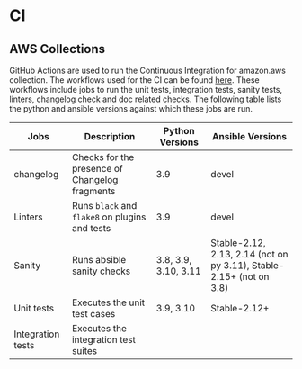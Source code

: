 # CI

## AWS Collections

GitHub Actions are used to run the Continuous Integration for amazon.aws collection. The workflows used for the CI can be found [here](https://github.com/ansible-collections/amazon.aws/tree/main/.github/workflows). These workflows include jobs to run the unit tests, integration tests, sanity tests, linters, changelog check and doc related checks. The following table lists the python and ansible versions against which these jobs are run.

| Jobs | Description | Python Versions | Ansible Versions |
| ------ |-------| ------ | -----------|
| changelog |Checks for the presence of Changelog fragments | 3.9 | devel |
| Linters | Runs `black` and `flake8` on plugins and tests | 3.9 | devel |
| Sanity | Runs absible sanity checks | 3.8, 3.9, 3.10, 3.11 | Stable-2.12, 2.13, 2.14 (not on py 3.11), Stable-2.15+ (not on 3.8) |
| Unit tests | Executes the unit test cases | 3.9, 3.10 | Stable-2.12+ |
| Integration tests | Executes the integration test suites| <TBA> | <TBA> |
